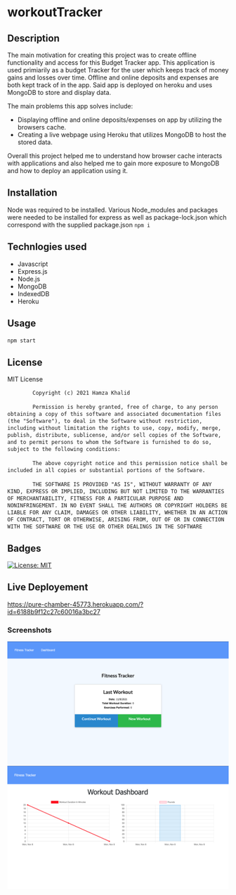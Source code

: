# workoutTracker
## Description
The main motivation for creating this project was to create offline functionality and access for this Budget Tracker app. This application is used primiarily as a budget Tracker for the user which keeps track of money gains and losses over time. Offline and online deposits and expenses are both kept track of in the app. Said app is deployed on heroku and uses MongoDB to store and display data.

The main problems this app solves include:
* Displaying offline and online deposits/expenses on app by utilizing the browsers cache.
* Creating a live webpage using Heroku that utilizes MongoDB to host the stored data.

Overall this project helped me to understand how browser cache interacts with applications and also helped me to gain more exposure to MongoDB and how to deploy an application using it. 

## Installation
Node was required to be installed. Various Node_modules and packages were needed to be installed for express as well as package-lock.json which correspond with the supplied package.json
``npm i``

## Technlogies used
* Javascript
* Express.js
* Node.js
* MongoDB
* IndexedDB
* Heroku

## Usage
``npm start``


## License 
MIT License

            Copyright (c) 2021 Hamza Khalid
            
            Permission is hereby granted, free of charge, to any person obtaining a copy of this software and associated documentation files (the "Software"), to deal in the Software without restriction, including without limitation the rights to use, copy, modify, merge, publish, distribute, sublicense, and/or sell copies of the Software, and to permit persons to whom the Software is furnished to do so, subject to the following conditions:
            
            The above copyright notice and this permission notice shall be included in all copies or substantial portions of the Software.
            
            THE SOFTWARE IS PROVIDED "AS IS", WITHOUT WARRANTY OF ANY KIND, EXPRESS OR IMPLIED, INCLUDING BUT NOT LIMITED TO THE WARRANTIES OF MERCHANTABILITY, FITNESS FOR A PARTICULAR PURPOSE AND NONINFRINGEMENT. IN NO EVENT SHALL THE AUTHORS OR COPYRIGHT HOLDERS BE LIABLE FOR ANY CLAIM, DAMAGES OR OTHER LIABILITY, WHETHER IN AN ACTION OF CONTRACT, TORT OR OTHERWISE, ARISING FROM, OUT OF OR IN CONNECTION WITH THE SOFTWARE OR THE USE OR OTHER DEALINGS IN THE SOFTWARE
            
## Badges
[![License: MIT](https://img.shields.io/badge/License-MIT-yellow.svg)](https://opensource.org/licenses/MIT)

## Live Deployement 

https://pure-chamber-45773.herokuapp.com/?id=6188b9f12c27c60016a3bc27
### Screenshots
![](images/screenshot1.png)
![](images/screenshot2.png)
